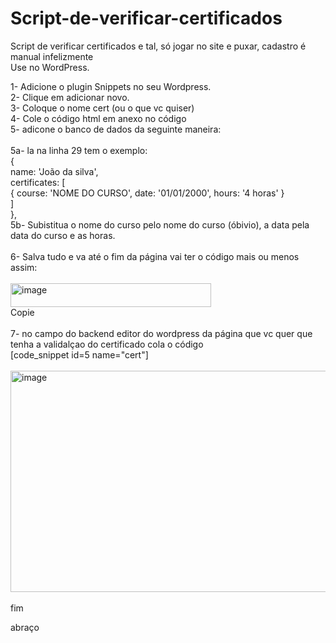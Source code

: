 # Script-de-verificar-certificados<br>
Script de verificar certificados e tal, só jogar no site e puxar, cadastro é manual infelizmente<br>
Use no WordPress.<br>


1- Adicione o plugin Snippets no seu Wordpress. <br>
2- Clique em adicionar novo.<br>
3- Coloque o nome cert (ou o que vc quiser)<br>
4- Cole o código html em anexo no código<br>
5- adicone o banco de dados da seguinte maneira:<br>
<br>
  5a- la na linha 29 tem o exemplo:<br>
    {<br>
    name: 'João da silva',<br>
    certificates: [<br>
      { course: 'NOME DO CURSO', date: '01/01/2000', hours: '4 horas' }<br>
    ]<br>
  },<br>
  5b- Subistitua o nome do curso pelo nome do curso (óbivio), a data pela data do curso e as horas.<br>
<br>
6- Salva tudo e va até o fim da página vai ter o código mais ou menos assim:<br>
<br>
<img width="321" height="38" alt="image" src="https://github.com/user-attachments/assets/6c9668d7-66ba-4a6f-b42d-393c08daae03" />
<br>Copie<br>
<br>
7- no campo do backend editor do wordpress da página que vc quer que tenha a validalçao do certificado cola o código<br>
[code_snippet id=5 name="cert"]<br>
<br>
<img width="1427" height="354" alt="image" src="https://github.com/user-attachments/assets/d9b5cc39-4e42-4bfe-aa56-d737abdeb8d9" /><br>
<br>
fim

abraço
